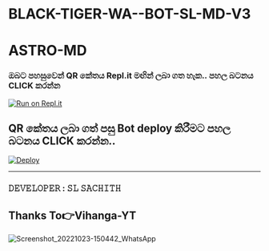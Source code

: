 # BLACK-TIGER-WA--BOT-SL-MD-V3




# ASTRO-MD

   

  ### ඔබට පහසුවෙන් QR කේතය Repl.it මඟින් ලබා ගත හැක.. පහල බටනය CLICK කරන්න

[![Run on Repl.it](https://repl.it/badge/github/quiec/whatsasena)](https://replit.com/@SamPandey001/Vihanga?output%20only=1&lite=1#index.js)

## QR කේතය ලබා ගත් පසු Bot deploy කිරීමට පහල බටනය CLICK කරන්න..

[![Deploy](https://www.herokucdn.com/deploy/button.svg)](https://dashboard.heroku.com/new?template=https://github.com/vihangayt0/Astro-MD-V2)

---------------------------------   

 ###  𝙳𝙴𝚅𝙴𝙻𝙾𝙿𝙴𝚁 : 𝚂𝙻 𝚂𝙰𝙲𝙷𝙸𝚃𝙷

## Thanks To👉Vihanga-YT

![Screenshot_20221023-150442_WhatsApp](https://user-images.githubusercontent.com/116479343/202252924-46ba4844-f2dc-4844-a0f8-d68c3bd78070.jpg)
